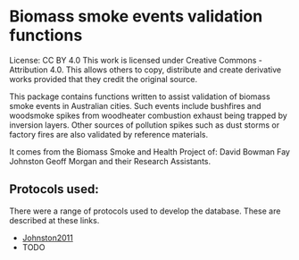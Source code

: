 Biomass smoke events validation functions
=============================

License: CC BY 4.0
This work is licensed under Creative Commons - Attribution 4.0. This allows others to copy, distribute and create derivative works provided that they credit the original source.

This package contains functions written to assist validation of biomass smoke events in Australian cities.  Such events include bushfires and woodsmoke spikes from woodheater combustion exhaust being trapped by inversion layers.  Other sources of pollution spikes such as dust storms or factory fires are also validated by reference materials.

It comes from the Biomass Smoke and Health Project of:
David Bowman
Fay Johnston
Geoff Morgan
and their Research Assistants.

## Protocols used:

There were a range of protocols used to develop the database.  These are described at these links.

- [Johnston2011](/biomass_smoke_events/static/protocol-template.html)
- TODO


